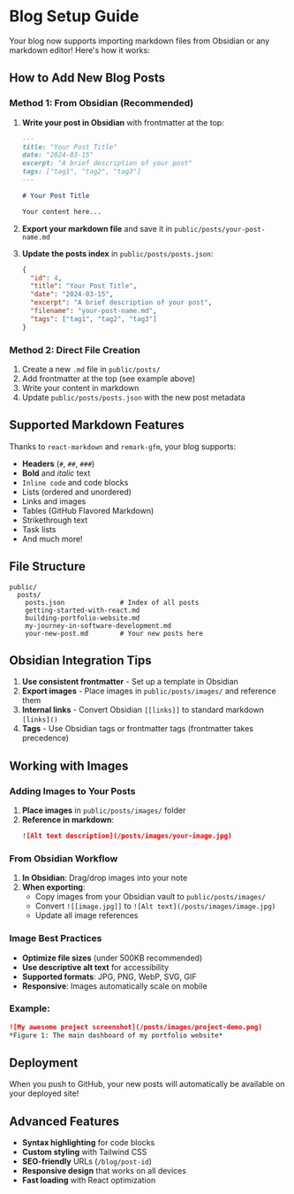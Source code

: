 # Blog Setup Guide

Your blog now supports importing markdown files from Obsidian or any markdown editor! Here's how it works:

## How to Add New Blog Posts

### Method 1: From Obsidian (Recommended)

1. **Write your post in Obsidian** with frontmatter at the top:
   ```markdown
   ---
   title: "Your Post Title"
   date: "2024-03-15"
   excerpt: "A brief description of your post"
   tags: ["tag1", "tag2", "tag3"]
   ---

   # Your Post Title

   Your content here...
   ```

2. **Export your markdown file** and save it in `public/posts/your-post-name.md`

3. **Update the posts index** in `public/posts/posts.json`:
   ```json
   {
     "id": 4,
     "title": "Your Post Title", 
     "date": "2024-03-15",
     "excerpt": "A brief description of your post",
     "filename": "your-post-name.md",
     "tags": ["tag1", "tag2", "tag3"]
   }
   ```

### Method 2: Direct File Creation

1. Create a new `.md` file in `public/posts/`
2. Add frontmatter at the top (see example above)
3. Write your content in markdown
4. Update `public/posts/posts.json` with the new post metadata

## Supported Markdown Features

Thanks to `react-markdown` and `remark-gfm`, your blog supports:

- **Headers** (`#`, `##`, `###`)
- **Bold** and *italic* text
- `Inline code` and code blocks
- Lists (ordered and unordered)
- Links and images
- Tables (GitHub Flavored Markdown)
- Strikethrough text
- Task lists
- And much more!

## File Structure

```
public/
  posts/
    posts.json              # Index of all posts
    getting-started-with-react.md
    building-portfolio-website.md
    my-journey-in-software-development.md
    your-new-post.md        # Your new posts here
```

## Obsidian Integration Tips

1. **Use consistent frontmatter** - Set up a template in Obsidian
2. **Export images** - Place images in `public/posts/images/` and reference them
3. **Internal links** - Convert Obsidian `[[links]]` to standard markdown `[links]()`
4. **Tags** - Use Obsidian tags or frontmatter tags (frontmatter takes precedence)

## Working with Images

### Adding Images to Your Posts

1. **Place images** in `public/posts/images/` folder
2. **Reference in markdown**:
   ```markdown
   ![Alt text description](/posts/images/your-image.jpg)
   ```

### From Obsidian Workflow

1. **In Obsidian**: Drag/drop images into your note
2. **When exporting**:
   - Copy images from your Obsidian vault to `public/posts/images/`
   - Convert `![[image.jpg]]` to `![Alt text](/posts/images/image.jpg)`
   - Update all image references

### Image Best Practices

- **Optimize file sizes** (under 500KB recommended)
- **Use descriptive alt text** for accessibility
- **Supported formats**: JPG, PNG, WebP, SVG, GIF
- **Responsive**: Images automatically scale on mobile

### Example:
```markdown
![My awesome project screenshot](/posts/images/project-demo.png)
*Figure 1: The main dashboard of my portfolio website*
```

## Deployment

When you push to GitHub, your new posts will automatically be available on your deployed site!

## Advanced Features

- **Syntax highlighting** for code blocks
- **Custom styling** with Tailwind CSS
- **SEO-friendly** URLs (`/blog/post-id`)
- **Responsive design** that works on all devices
- **Fast loading** with React optimization